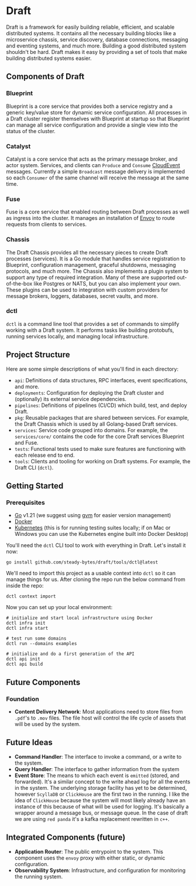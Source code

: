 # Draft

Draft is a framework for easily building reliable, efficient, and scalable distributed systems. It contains all the necessary building blocks like a microservice chassis, service discovery, database connections, messaging and eventing systems, and much more. Building a good distributed system shouldn't be hard. Draft makes it easy by providing a set of tools that make building distributed systems easier.

## Components of Draft

### Blueprint

Blueprint is a core service that provides both a service registry and a generic key/value store for dynamic service configuration. All processes in a Draft cluster register themselves with Blueprint at startup so that Blueprint can manage all service configuration and provide a single view into the status of the cluster.

### Catalyst
Catalyst is a core service that acts as the primary message broker, and actor system. Services, and clients can `Produce` and `Consume` [CloudEvent](https://cloudevents.io/) messages. Currently a simple `Broadcast` message delivery is implemented so each `Consumer` of the same channel will receive the message at the same time.

### Fuse

Fuse is a core service that enabled routing between Draft processes as well as ingress into the cluster. It manages an installation of [Envoy](https://www.envoyproxy.io/) to route requests from clients to services.

### Chassis

The Draft Chassis provides all the necessary pieces to create Draft processes (services). It is a Go module that handles service registration to Blueprint, configuration management, graceful shutdowns, messaging protocols, and much more. The Chassis also implements a plugin system to support any type of required integration. Many of these are supported out-of-the-box like Postgres or NATS, but you can also implement your own. These plugins can be used to integration with custom providers for message brokers, loggers, databases, secret vaults, and more.

### dctl

`dctl` is a command line tool that provides a set of commands to simplify working with a Draft system. It performs tasks like building protobufs, running services locally, and managing local infrastructure.


## Project Structure

Here are some simple descriptions of what you'll find in each directory:

- `api`: Definitions of data structures, RPC interfaces, event specifications, and more.
- `deployments`: Configuration for deploying the Draft cluster and (optionally) its external service dependencies.
- `pipelines`: Definitions of pipelines (CI/CD) which build, test, and deploy Draft.
- `pkg`: Reusable packages that are shared between services. For example, the Draft Chassis which is used by all Golang-based Draft services.
- `services`: Service code grouped into domains. For example, the `services/core/` contains the code for the core Draft services Blueprint and Fuse.
- `tests`: Functional tests used to make sure features are functioning with each release end to end.
- `tools`: Clients and tooling for working on Draft systems. For example, the Draft CLI (`dctl`).


## Getting Started

### Prerequisites

* [Go](https://golang.org/doc/install) v1.21 (we suggest using [gvm](https://github.com/moovweb/gvm) for easier version management)
* [Docker](https://docs.docker.com/get-docker/)
* [Kubernetes](https://kubernetes.io/docs/tasks/tools/) (this is for running testing suites locally; if on Mac or Windows you can use the Kubernetes engine built into Docker Desktop)

You'll need the `dctl` CLI tool to work with everything in Draft. Let's install it now:

```shell
go install github.com/steady-bytes/draft/tools/dctl@latest
```

We'll need to import this project as a usable context into `dctl` so it can manage things for us. After cloning the repo run the below command from inside the repo:

```shell
dctl context import
```

Now you can set up your local environment:

```shell
# initialize and start local infrastructure using Docker
dctl infra init
dctl infra start

# test run some domains
dctl run --domains examples

# initialize and do a first generation of the API
dctl api init
dctl api build
```

## Future Components

### Foundation

* __Content Delivery Network__: Most applications need to store files from `.pdf`'s to `.mov` files. The file host will control the life cycle of assets that will be used by the system.

## Future Ideas

* __Command Handler__: The interface to invoke a command, or a write to the system.
* __Query Handler__: The interface to gather information from the system
* __Event Store__: The means to which each event is `emitted` (stored, and forwarded). It's a similar concept to the write ahead log for all the events in the system. The underlying storage facility has yet to be determined, however `ScyllaDB` or `ClickHouse` are the first two in the running. I like the idea of `ClickHouse` because the system will most likely already have an instance of this because of what will be used for logging. It's basically a wrapper around a message bus, or message queue. In the case of draft we are using `red panda` it's a kafka replacement rewritten in `c++`.

## Integrated Components (future)

* __Application Router__: The public entrypoint to the system. This component uses the `envoy` proxy with either static, or dynamic configuration.
* __Observability System__: Infrastructure, and configuration for monitoring the running system.
